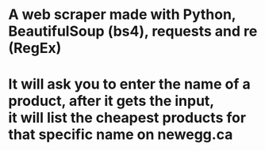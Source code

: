 # A web scraper made with Python, BeautifulSoup (bs4), requests and re (RegEx)
<h1>It will ask you to enter the name of a product, after it gets the input,<br/> it will list the cheapest products for that specific name on <b>newegg.ca</b></h1>
